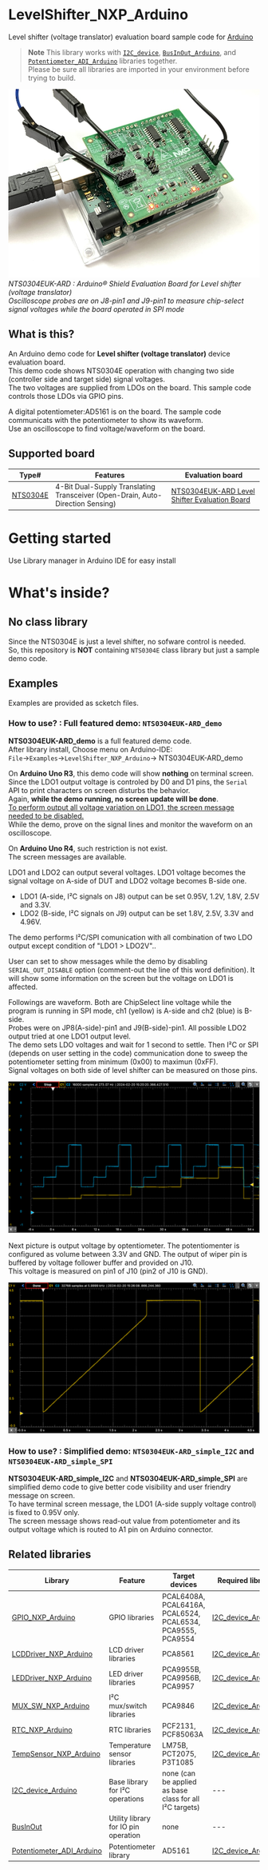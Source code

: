 # LevelShifter_NXP_Arduino
Level shifter (voltage translator) evaluation board sample code for [Arduino](https://www.arduino.cc) 

> **Note**
This library works with 
[`I2C_device`](https://github.com/teddokano/I2C_device_Arduino),
[`BusInOut_Arduino`](https://github.com/teddokano/BusInOut_Arduino),
and [`Potentiometer_ADI_Arduino`](https://github.com/teddokano/Potentiometer_ADI_Arduino) libraries together.  
Please be sure all libraries are imported in your environment before trying to build. 

![Boards](https://github.com/teddokano/additional_files/blob/main/LevelShifter_NXP_Arduino/board.jpg)  
_NTS0304EUK-ARD : Arduino® Shield Evaluation Board for Level shifter (voltage translator)_  
_Oscilloscope probes are on J8-pin1 and J9-pin1 to measure chip-select signal voltages while the board operated in SPI mode_

## What is this?
An Arduino demo code for **Level shifter (voltage translator)** device evaluation board.  
This demo code shows NTS0304E operation with changing two side (controller side and target side) signal voltages.  
The two voltages are supplied from LDOs on the board. This sample code controls those LDOs via GPIO pins.   

A digital potentiometer:AD5161 is on the board. The sample code communicats with the potentiometer to show its waveform.  
Use an oscilloscope to find voltage/waveform on the board. 

## Supported board
Type#|Features|Evaluation board
---|---|---
[NTS0304E](https://www.nxp.com/products/analog-and-mixed-signal/voltage-level-translators/4-bit-dual-supply-translating-transceiver-open-drain-auto-direction-sensing:NTS0304E)	|4-Bit Dual-Supply Translating Transceiver (Open-Drain, Auto-Direction Sensing)	|[NTS0304EUK-ARD Level Shifter Evaluation Board](https://www.nxp.com/design/design-center/development-boards/analog-toolbox/arduino-shields-solutions/nts0304euk-ard-level-shifter-evaluation-board:NTS0304EUK-ARD)

# Getting started

Use Library manager in Arduino IDE for easy install

# What's inside?

## No class library
Since the NTS0304E is just a level shifter, no sofware control is needed.  
So, this repository is **NOT** containing `NTS0304E` class library but just a sample demo code.  

## Examples
Examples are provided as scketch files.

### How to use? : Full featured demo: `NTS0304EUK-ARD_demo`

**NTS0304EUK-ARD_demo** is a full featured demo code.   
After library install, Choose menu on Arduino-IDE: `File`→`Examples`→`LevelShifter_NXP_Arduino`→ NTS0304EUK-ARD_demo


On **Arduino Uno R3**, this demo code will show **nothing** on terminal screen.  
Since the LDO1 output voltage is controled by D0 and D1 pins, the `Serial` API to print characters on screen disturbs the behavior.  
Again, **while the demo running, no screen update will be done**.  
<U>To perform output all voltage variation on LDO1, the screen message needed to be disabled.</U>  
While the demo, prove on the signal lines and monitor the waveform on an oscilloscope.  

On **Arduino Uno R4**, such restriction is not exist.  
The screen messages are available.  

LDO1 and LDO2 can output several voltages. LDO1 voltage becomes the signal voltage on A-side of DUT and LDO2 voltage becomes B-side one.  
- LDO1 (A-side, I²C signals on J8) output can be set 0.95V, 1.2V, 1.8V, 2.5V and 3.3V.  
- LDO2 (B-side, I²C signals on J9) output can be set 1.8V, 2.5V, 3.3V and 4.96V.   

The demo performs I²C/SPI comunication with all combination of two LDO output except condition of "LDO1 > LDO2V"..  

User can set to show messages while the demo by disabling `SERIAL_OUT_DISABLE` option (comment-out the line of this word definition). It will show some information on the screen but the voltage on LDO1 is affected.    

Followings are waveform. Both are ChipSelect line voltage while the program is running in SPI mode, ch1 (yellow) is A-side and ch2 (blue) is B-side.  
Probes were on JP8(A-side)-pin1 and J9(B-side)-pin1. All possible LDO2 output tried at one LDO1 output level.  
The demo sets LDO voltages and wait for 1 second to settle. Then I²C or SPI (depends on user setting in the code) communication done to sweep the potentiometer setting from minimum (0x00) to maximun (0xFF).   
Signal voltages on both side of level shifter can be measured on those pins.  

![Waveforms](https://github.com/teddokano/additional_files/blob/main/LevelShifter_NXP_Arduino/waveform0.png)  

Next picture is output voltage by optentiometer. The potentiomenter is configured as volume between 3.3V and GND. The output of wiper pin is buffered by voltage follower buffer and provided on J10.  
This voltage is measured on pin1 of J10 (pin2 of J10 is GND).   

![Waveforms](https://github.com/teddokano/additional_files/blob/main/LevelShifter_NXP_Arduino/waveform1.png)  

### How to use? : Simplified demo: `NTS0304EUK-ARD_simple_I2C` and `NTS0304EUK-ARD_simple_SPI` 

**NTS0304EUK-ARD_simple_I2C** and **NTS0304EUK-ARD_simple_SPI** are simplified demo code to give better code visibility and user friendry message on screen.  
To have terminal screen message, the LDO1 (A-side supply voltage control) is fixed to 0.95V only.  
The screen message shows read-out value from potentiometer and its output voltage which is routed to A1 pin on Arduino
connector.  

## Related libraries
Library|Feature|Target devices|Required library
---|---|---|---
[GPIO_NXP_Arduino](https://github.com/teddokano/GPIO_NXP_Arduino)				|GPIO libraries						|PCAL6408A, PCAL6416A, PCAL6524, PCAL6534, PCA9555, PCA9554	|[I2C_device_Arduino](https://github.com/teddokano/I2C_device_Arduino)
[LCDDriver_NXP_Arduino](https://github.com/teddokano/LCDDriver_NXP_Arduino)		|LCD driver libraries				|PCA8561						|[I2C_device_Arduino](https://github.com/teddokano/I2C_device_Arduino)
[LEDDriver_NXP_Arduino](https://github.com/teddokano/LEDDriver_NXP_Arduino)		|LED driver libraries				|PCA9955B, PCA9956B, PCA9957	|[I2C_device_Arduino](https://github.com/teddokano/I2C_device_Arduino)
[MUX_SW_NXP_Arduino](https://github.com/teddokano/MUX_SW_NXP_Arduino)			|I²C mux/switch libraries			|PCA9846						|[I2C_device_Arduino](https://github.com/teddokano/I2C_device_Arduino)
[RTC_NXP_Arduino](https://github.com/teddokano/RTC_NXP_Arduino)					|RTC libraries						|PCF2131, PCF85063A				|[I2C_device_Arduino](https://github.com/teddokano/I2C_device_Arduino)
[TempSensor_NXP_Arduino](https://github.com/teddokano/TempSensor_NXP_Arduino)	|Temperature sensor libraries		|LM75B, PCT2075, P3T1085		|[I2C_device_Arduino](https://github.com/teddokano/I2C_device_Arduino)
[I2C_device_Arduino](https://github.com/teddokano/I2C_device_Arduino)			|Base library for I²C operations	|none (can be applied as base class for all I²C targets)|---
[BusInOut](https://github.com/teddokano/BusInOut_Arduino)						|Utility library for IO pin operation	|none						|---
[Potentiometer_ADI_Arduino](https://github.com/teddokano/Potentiometer_ADI_Arduino)		|Potentiometer library		|AD5161							|[I2C_device_Arduino](https://github.com/teddokano/I2C_device_Arduino)
